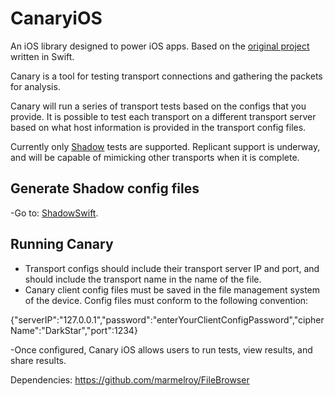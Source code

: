 # CanaryiOS

An iOS library designed to power iOS apps. Based on the [original project](https://github.com/OperatorFoundation/CanaryLibrary.git) written in Swift.

Canary is a tool for testing transport connections and gathering the packets for analysis.

Canary will run a series of transport tests based on the configs that you provide. It is possible to test each transport on a different transport server based on what host information is provided in the transport config files.

Currently only [Shadow](https://github.com/OperatorFoundation/ShapeshifterAndroidKotlin.git) tests are supported. Replicant support is underway, and will be capable of mimicking other transports when it is complete.

## Generate Shadow config files
-Go to: [ShadowSwift](https://github.com/OperatorFoundation/ShadowSwift.git).

## Running Canary
- Transport configs should include their transport server IP and port, and should include the transport name in the name of the file.
- Canary client config files must be saved in the file management system of the device. Config files must conform to the following convention:

{"serverIP":"127.0.0.1","password":"enterYourClientConfigPassword","cipherName":"DarkStar","port":1234}

-Once configured, Canary iOS allows users to run tests, view results, and share results.

Dependencies:
https://github.com/marmelroy/FileBrowser
